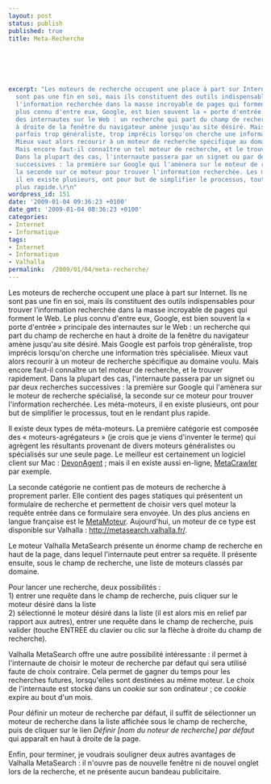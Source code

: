 ```yaml
---
layout: post
status: publish
published: true
title: Meta-Recherche

  
  



excerpt: "Les moteurs de recherche occupent une place à part sur Internet. Ils ne
  sont pas une fin en soi, mais ils constituent des outils indispensables pour trouver
  l'information recherchée dans la masse incroyable de pages qui forment le Web. Le
  plus connu d'entre eux, Google, est bien souvent la « porte d'entrée » principale
  des internautes sur le Web : un recherche qui part du champ de recherche en haut
  à droite de la fenêtre du navigateur amène jusqu'au site désiré. Mais Google est
  parfois trop généraliste, trop imprécis lorsqu'on cherche une information très spécialisée.
  Mieux vaut alors recourir à un moteur de recherche spécifique au domaine voulu.
  Mais encore faut-il connaître un tel moteur de recherche, et le trouver rapidement.
  Dans la plupart des cas, l'internaute passera par un signet ou par deux recherches
  successives : la première sur Google qui l'amènera sur le moteur de recherche spécialisé,
  la seconde sur ce moteur pour trouver l'information recherchée. Les méta-moteurs,
  il en existe plusieurs, ont pour but de simplifier le processus, tout en le rendant
  plus rapide.\r\n"
wordpress_id: 151
date: '2009-01-04 09:36:23 +0100'
date_gmt: '2009-01-04 08:36:23 +0100'
categories:
- Internet
- Informatique
tags:
- Internet
- Informatique
- Valhalla
permalink:  /2009/01/04/meta-recherche/
---
```

<p>Les moteurs de recherche occupent une place à part sur Internet. Ils ne sont pas une fin en soi, mais ils constituent des outils indispensables pour trouver l'information recherchée dans la masse incroyable de pages qui forment le Web. Le plus connu d'entre eux, Google, est bien souvent la « porte d'entrée » principale des internautes sur le Web : un recherche qui part du champ de recherche en haut à droite de la fenêtre du navigateur amène jusqu'au site désiré. Mais Google est parfois trop généraliste, trop imprécis lorsqu'on cherche une information très spécialisée. Mieux vaut alors recourir à un moteur de recherche spécifique au domaine voulu. Mais encore faut-il connaître un tel moteur de recherche, et le trouver rapidement. Dans la plupart des cas, l'internaute passera par un signet ou par deux recherches successives : la première sur Google qui l'amènera sur le moteur de recherche spécialisé, la seconde sur ce moteur pour trouver l'information recherchée. Les méta-moteurs, il en existe plusieurs, ont pour but de simplifier le processus, tout en le rendant plus rapide.<br />
<a id="more"></a><a id="more-151"></a></p>
<p>Il existe deux types de méta-moteurs. La première catégorie est composée des « moteurs-agrégateurs » (je crois que je viens d'inventer le terme) qui agrègent les résultants provenant de divers moteurs généralistes ou spécialisés sur une seule page. Le meilleur est certainement un logiciel client sur Mac : <a href="http://www.devon-technologies.com/products/devonagent/">DevonAgent</a> ; mais il en existe aussi en-ligne, <a href="http://www.metacrawler.com">MetaCrawler</a> par exemple.</p>
<p>La seconde catégorie ne contient pas de moteurs de recherche à proprement parler. Elle contient des pages statiques qui présentent un formulaire de recherche et permettent de choisir vers quel moteur la requête entrée dans ce formulaire sera envoyée. Un des plus anciens en langue française est le <a href="http://michel.buze.perso.neuf.fr/123/recherche.htm">MetaMoteur</a>. Aujourd'hui, un moteur de ce type est disponible sur Valhalla : <a href="http://metasearch.valhalla.fr/">http://metasearch.valhalla.fr/</a>.</p>
<p>Le moteur Valhalla MetaSearch présente un énorme champ de recherche en haut de la page, dans lequel l'internaute peut entrer sa requête. Il présente ensuite, sous le champ de recherche, une liste de moteurs classés par domaine. </p>
<p>Pour lancer une recherche, deux possibilités :<br />
1) entrer une requête dans le champ de recherche, puis cliquer sur le moteur désiré dans la liste<br />
2) sélectionné le moteur désiré dans la liste (il est alors mis en relief par rapport aux autres), entrer une requête dans le champ de recherche, puis valider (touche ENTREE du clavier ou clic sur la flèche à droite du champ de recherche).</p>
<p>Valhalla MetaSearch offre une autre possibilité intéressante : il permet à l'internaute de choisir le moteur de recherche par défaut qui sera utilisé faute de choix contraire. Cela permet de gagner du temps pour les recherches futures, lorsqu'elles sont destinées au même moteur. Le choix de l'internaute est stocké dans un <i>cookie</i> sur son ordinateur ; ce <i>cookie</i> expire au bout d'un mois. </p>
<p>Pour définir un moteur de recherche par défaut, il suffit de sélectionner un moteur de recherche dans la liste affichée sous le champ de recherche, puis de cliquer sur le lien <i>Définir [nom du noteur de recherche] par défaut</i> qui apparaît en haut à droite de la page.</p>
<p>Enfin, pour terminer, je voudrais souligner deux autres avantages de Valhalla MetaSearch : il n'ouvre pas de nouvelle fenêtre ni de nouvel onglet lors de la recherche, et ne présente aucun bandeau publicitaire.</p>

